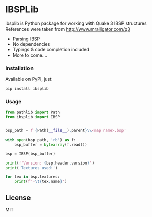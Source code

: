 # IBSPLib

ibsplib is Python package for working with Quake 3 IBSP structures
References were taken from http://www.mralligator.com/q3

- Parsing IBSP
- No dependencies
- Typings & code completion included
- More to come....

### Installation
Available on PyPI, just:
```sh
pip install ibsplib
```

### Usage
```py
from pathlib import Path
from ibsplib import IBSP


bsp_path = f'{Path(__file__).parent}\\<map name>.bsp'

with open(bsp_path, 'rb') as f:
    bsp_buffer = bytearray(f.read())

bsp = IBSP(bsp_buffer)

print(f'Version: {bsp.header.version}')
print('Textures used:')

for tex in bsp.textures:
    print(f'-\t{tex.name}')
```

## License
MIT
